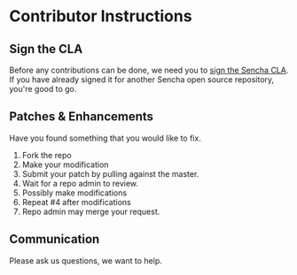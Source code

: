 # Contributor Instructions

## Sign the CLA

Before any contributions can be done, we need you to [sign the Sencha CLA](https://goo.gl/forms/XGj5PlhNUc9suiQE3). If you have already signed it for another Sencha open source repository, you're good to go. 

## Patches & Enhancements
Have you found something that you would like to fix. 

1. Fork the repo
2. Make your modification
3. Submit your patch by pulling against the master. 
4. Wait for a repo admin to review. 
5. Possibly make modifications
6. Repeat #4 after modifications
7. Repo admin may merge your request. 

## Communication
Please ask us questions, we want to help. 
